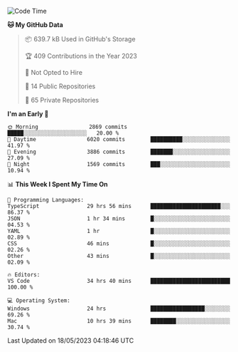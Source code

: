 <!--START_SECTION:waka-->
![Code Time](http://img.shields.io/badge/Code%20Time-4%2C074%20hrs%2051%20mins-blue)

**🐱 My GitHub Data** 

> 📦 639.7 kB Used in GitHub's Storage 
 > 
> 🏆 409 Contributions in the Year 2023
 > 
> 🚫 Not Opted to Hire
 > 
> 📜 14 Public Repositories 
 > 
> 🔑 65 Private Repositories 
 > 
**I'm an Early 🐤** 

```text
🌞 Morning                2869 commits        █████░░░░░░░░░░░░░░░░░░░░   20.00 % 
🌆 Daytime                6020 commits        ██████████░░░░░░░░░░░░░░░   41.97 % 
🌃 Evening                3886 commits        ███████░░░░░░░░░░░░░░░░░░   27.09 % 
🌙 Night                  1569 commits        ███░░░░░░░░░░░░░░░░░░░░░░   10.94 % 
```


📊 **This Week I Spent My Time On** 

```text
💬 Programming Languages: 
TypeScript               29 hrs 56 mins      ██████████████████████░░░   86.37 % 
JSON                     1 hr 34 mins        █░░░░░░░░░░░░░░░░░░░░░░░░   04.53 % 
YAML                     1 hr                █░░░░░░░░░░░░░░░░░░░░░░░░   02.89 % 
CSS                      46 mins             █░░░░░░░░░░░░░░░░░░░░░░░░   02.26 % 
Other                    43 mins             █░░░░░░░░░░░░░░░░░░░░░░░░   02.09 % 

🔥 Editors: 
VS Code                  34 hrs 40 mins      █████████████████████████   100.00 % 

💻 Operating System: 
Windows                  24 hrs              █████████████████░░░░░░░░   69.26 % 
Mac                      10 hrs 39 mins      ████████░░░░░░░░░░░░░░░░░   30.74 % 
```


 Last Updated on 18/05/2023 04:18:46 UTC
<!--END_SECTION:waka-->

